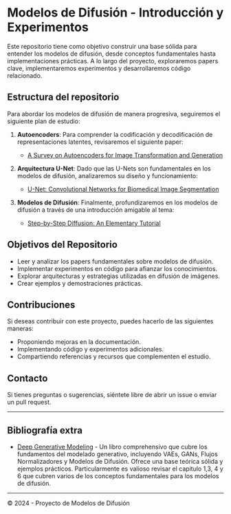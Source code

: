 # Modelos de Difusión - Introducción y Experimentos

Este repositorio tiene como objetivo construir una base sólida para entender los modelos de difusión, desde conceptos fundamentales hasta implementaciones prácticas. A lo largo del proyecto, exploraremos papers clave, implementaremos experimentos y desarrollaremos código relacionado.

## Estructura del repositorio 

Para abordar los modelos de difusión de manera progresiva, seguiremos el siguiente plan de estudio:

1. **Autoencoders**: Para comprender la codificación y decodificación de representaciones latentes, revisaremos el siguiente paper:
   - [A Survey on Autoencoders for Image Transformation and Generation](https://arxiv.org/pdf/2201.03898)

2. **Arquitectura U-Net**: Dado que las U-Nets son fundamentales en los modelos de difusión, analizaremos su diseño y funcionamiento:
   - [U-Net: Convolutional Networks for Biomedical Image Segmentation](https://paperswithcode.com/method/u-net)

3. **Modelos de Difusión**: Finalmente, profundizaremos en los modelos de difusión a través de una introducción amigable al tema:
   - [Step-by-Step Diffusion: An Elementary Tutorial](https://arxiv.org/pdf/2406.08929)

## Objetivos del Repositorio

- Leer y analizar los papers fundamentales sobre modelos de difusión.
- Implementar experimentos en código para afianzar los conocimientos.
- Explorar arquitecturas y estrategias utilizadas en difusión de imágenes.
- Crear ejemplos y demostraciones prácticas.

## Contribuciones

Si deseas contribuir con este proyecto, puedes hacerlo de las siguientes maneras:
- Proponiendo mejoras en la documentación.
- Implementando código y experimentos adicionales.
- Compartiendo referencias y recursos que complementen el estudio.

## Contacto

Si tienes preguntas o sugerencias, siéntete libre de abrir un issue o enviar un pull request.

---
## Bibliografía extra

- [Deep Generative Modeling](https://link.springer.com/book/10.1007/978-3-030-93158-2) - Un libro comprehensivo que cubre los fundamentos del modelado generativo, incluyendo VAEs, GANs, Flujos Normalizadores y Modelos de Difusión. Ofrece una base teórica sólida y ejemplos prácticos. Particularmente es valioso revisar el capitulo 1,3, 4 y 6 que cubren varios de los conceptos fundamentales para los modelos de difusión.


---
© 2024 - Proyecto de Modelos de Difusión

